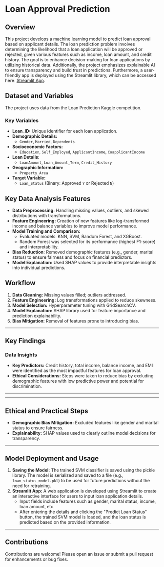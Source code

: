 # Loan Approval Prediction

## Overview

This project develops a machine learning model to predict loan approval based on applicant details. 
The loan prediction problem involves determining the likelihood that a loan application will be approved or rejected, given various features such as income, loan amount, and credit history. 
The goal is to enhance decision-making for loan applications by utilizing historical data. Additionally, the project emphasizes explainable AI to ensure transparency and build trust in predictions. 
Furthermore, a user-friendly app is deployed using the Streamlit library, which can be accessed here: [Streamlit App](#).

## Dataset and Variables

The project uses data from the Loan Prediction Kaggle competition.

### Key Variables
- **Loan_ID:** Unique identifier for each loan application.
- **Demographic Details:**
  - `Gender`, `Married`, `Dependents`
- **Socioeconomic Factors:**
  - `Education`, `Self_Employed`, `ApplicantIncome`, `CoapplicantIncome`
- **Loan Details:**
  - `LoanAmount`, `Loan_Amount_Term`, `Credit_History`
- **Geographic Information:**
  - `Property_Area`
- **Target Variable:**
  - `Loan_Status` (Binary: Approved `Y` or Rejected `N`)


## Key Data Analysis Features

- **Data Preprocessing:** Handling missing values, outliers, and skewed distributions with transformations.
- **Feature Engineering:** Creation of new features like log-transformed income and balance variables to improve model performance.
- **Model Training and Comparison:**
  - Evaluated models: KNN, SVM, Random Forest, and XGBoost.
  - Random Forest was selected for its performance (highest F1-score) and interpretability.
- **Bias Reduction:** Removed demographic features (e.g., gender, marital status) to ensure fairness and focus on financial predictors.
- **Model Explanation:** Used SHAP values to provide interpretable insights into individual predictions.


## Workflow

1. **Data Cleaning:** Missing values filled; outliers addressed.
2. **Feature Engineering:** Log transformations applied to reduce skewness.
3. **Model Selection:** Hyperparameter tuning with GridSearchCV.
4. **Model Explanation:** SHAP library used for feature importance and prediction explainability.
5. **Bias Mitigation:** Removal of features prone to introducing bias.



---



## Key Findings

### Data Insights
- **Key Predictors:** Credit history, total income, balance income, and EMI were identified as the most impactful features for loan approval.
- **Ethical Considerations:** Steps were taken to reduce bias by excluding demographic features with low predictive power and potential for discrimination.



---


---

## Ethical and Practical Steps

- **Demographic Bias Mitigation:** Excluded features like gender and marital status to ensure fairness.
- **Explainability:** SHAP values used to clearly outline model decisions for transparency.

---



## Model Deployment and Usage

1. **Saving the Model:** The trained SVM classifier is saved using the pickle library. The model is serialized and saved to a file (e.g., `loan_status_model.pkl`) to be used for future predictions without the need for retraining.
2. **Streamlit App:** A web application is developed using Streamlit to create an interactive interface for users to input loan application details. 
   - Input fields include features such as gender, marital status, income, loan amount, etc.
   - After entering the details and clicking the "Predict Loan Status" button, the trained SVM model is loaded, and the loan status is predicted based on the provided information.

---


## Contributions

Contributions are welcome! Please open an issue or submit a pull request for enhancements or bug fixes.







